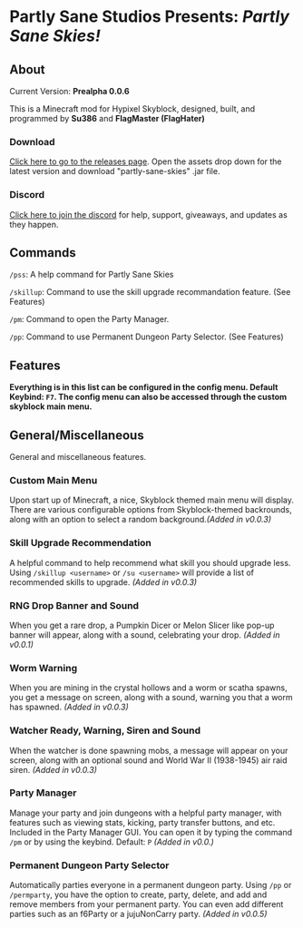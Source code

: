 # **Partly Sane Studios Presents:** *Partly Sane Skies!*

## About

Current Version: **Prealpha 0.0.6**

This is a Minecraft mod for Hypixel Skyblock, designed, built, and programmed by **Su386** and **FlagMaster (FlagHater)**

### Download

[Click here to go to the releases page](<https://github.com/Su386yt/partly-sane-skies/releases>).
 Open the assets drop down for the latest version and download "partly-sane-skies" .jar file.

### Discord

[Click here to join the discord](https://discord.gg/v4PU3WeH7z) for help, support, giveaways, and updates as they happen.

## Commands

``/pss``: A help command for Partly Sane Skies

``/skillup``: Command to use the skill upgrade recommandation feature. (See Features)

``/pm``: Command to open the Party Manager.

``/pp``: Command to use Permanent Dungeon Party Selector. (See Features)

## Features

**Everything is in this list can be configured in the config menu. Default Keybind: ``F7``. The config menu can also be accessed through the custom skyblock main menu.**

## General/Miscellaneous

General and miscellaneous features.

### Custom Main Menu

Upon start up of Minecraft, a nice, Skyblock themed main menu will display. There are various configurable options from Skyblock-themed backrounds, along with an option to select a random background.*(Added in v0.0.3)*

### Skill Upgrade Recommendation

A helpful command to help recommend what skill you should upgrade less. Using ``/skillup <username>`` or ``/su <username>`` will provide a list of recommended skills to upgrade. *(Added in v0.0.3)*

### RNG Drop Banner and Sound

When you get a rare drop, a Pumpkin Dicer or Melon Slicer like pop-up banner will appear, along with a sound, celebrating your drop. *(Added in v0.0.1)*

### Worm Warning

When you are mining in the crystal hollows and a worm or scatha spawns, you get a message on screen, along with a sound, warning you that a worm has spawned. *(Added in v0.0.3)*

### Watcher Ready, Warning, Siren and Sound

When the watcher is done spawning mobs, a message will appear on your screen, along with an optional sound and World War II (1938-1945) air raid siren. *(Added in v0.0.3)*

### Party Manager

Manage your party and join dungeons with a helpful party manager, with features such as viewing stats, kicking, party transfer buttons, and etc. Included in the Party Manager GUI. You can open it by typing the command ``/pm`` or by using the keybind. Default: ``P`` *(Added in v0.0.)*

### Permanent Dungeon Party Selector

Automatically parties everyone in a permanent dungeon party. Using ``/pp`` or ``/permparty``, you have the option to create, party, delete, and add and remove members from your permanent party. You can even add different parties such as an f6Party or a jujuNonCarry party. *(Added in v0.0.5)*
